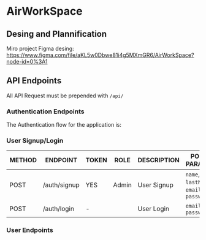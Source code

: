 # AirWorkSpace

## Desing and Plannification

Miro project
Figma desing: https://www.figma.com/file/aKL5w0Dbwe81i4g5MXmGR6/AirWorkSpace?node-id=0%3A1

## API Endpoints

All API Request must be prepended with `/api/`


### Authentication Endpoints

The Authentication flow for the application is:

### User Signup/Login

METHOD | ENDPOINT         | TOKEN | ROLE | DESCRIPTION        | POST PARAMS                                     | RETURNS
-------|------------------|-------|------|--------------------|-------------------------------------------------|--------------------
POST   | /auth/signup     | YES   | Admin| User Signup        | `name`, `lastName`, `email`, `password`         | `token`
POST   | /auth/login      | -     |      | User Login         | `email`, `password`                             | `token`

### User Endpoints
